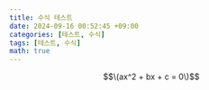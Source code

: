 ```yaml
---
title: 수식 테스트
date: 2024-09-16 00:52:45 +09:00
categories: [테스트, 수식]
tags: [테스트, 수식]
math: true
---
```


$$\(ax^2 + bx + c = 0\)$$
